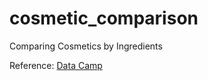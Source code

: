 # cosmetic_comparison
Comparing Cosmetics by Ingredients

Reference: [Data Camp](https://learn.datacamp.com/projects)

